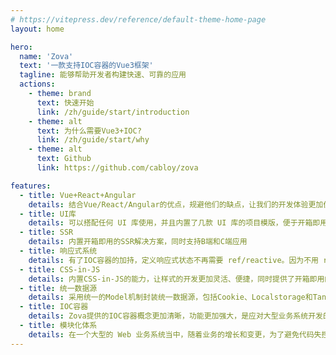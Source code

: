```yaml
---
# https://vitepress.dev/reference/default-theme-home-page
layout: home

hero:
  name: 'Zova'
  text: '一款支持IOC容器的Vue3框架'
  tagline: 能够帮助开发者构建快速、可靠的应用
  actions:
    - theme: brand
      text: 快速开始
      link: /zh/guide/start/introduction
    - theme: alt
      text: 为什么需要Vue3+IOC?
      link: /zh/guide/start/why
    - theme: alt
      text: Github
      link: https://github.com/cabloy/zova

features:
  - title: Vue+React+Angular
    details: 结合Vue/React/Angular的优点，规避他们的缺点，让我们的开发体验更加优雅，减轻心智负担
  - title: UI库
    details: 可以搭配任何 UI 库使用，并且内置了几款 UI 库的项目模版，便于开箱即用，包括：antdv、element-plus、quasar和vuetify
  - title: SSR
    details: 内置开箱即用的SSR解决方案，同时支持B端和C端应用
  - title: 响应式系统
    details: 有了IOC容器的加持，定义响应式状态不再需要 ref/reactive。因为不用 ref，自然也就不用再写大量的 ref.value
  - title: CSS-in-JS
    details: 内置CSS-in-JS的能力，让样式的开发更加灵活、便捷，同时提供了开箱即用的主题切换能力
  - title: 统一数据源
    details: 采用统一的Model机制封装统一数据源，包括Cookie、Localstorage和TanStack Query管理的服务端数据
  - title: IOC容器
    details: Zova提供的IOC容器概念更加清晰，功能更加强大，是应对大型业务系统开发的利器
  - title: 模块化体系
    details: 在一个大型的 Web 业务系统当中，随着业务的增长和变更，为了避免代码失控，有必要将系统拆分为一个个相对独立的模块，这就是 Zova 采用模块化体系的缘由。在 Zova 中，一个模块就是一个天然的拆包边界，在 build 构建时，自动打包成一个独立的异步 Chunk，告别 Vite 配置的烦恼，同时可以有效避免构建产物的碎片化。特别是在大型业务系统中，这种优势尤其明显
---
```

